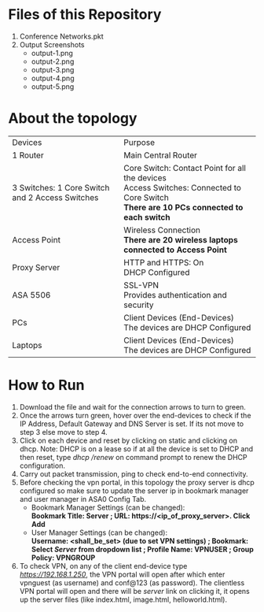 # Files of this Repository

1. Conference Networks.pkt
2. Output Screenshots
   - output-1.png
   - output-2.png
   - output-3.png
   - output-4.png
   - output-5.png

# About the topology
 <table>
   <tr>
     <td>Devices</td>
     <td>Purpose</td>
   </tr>
   <tr>
     <td>
       1 Router 
     </td>
     <td>
       Main Central Router
     </td>
   </tr>
   <tr>
     <td>
       3 Switches: 1 Core Switch and 2 Access Switches
     </td>
     <td>
       Core Switch: Contact Point for all the devices<br>
       Access Switches: Connected to Core Switch<br>
       <b>There are 10 PCs connected to each switch</b>
     </td>
   </tr>
   <tr>
     <td>Access Point</td>
     <td>
       Wireless Connection<br>
       <b>There are 20 wireless laptops connected to Access Point</b>
     </td>
   </tr>
   <tr>
     <td>
       Proxy Server
     </td>
     <td>
        HTTP and HTTPS: On<br>
        DHCP Configured
     </td>
   </tr>
   <tr>
     <td>
       ASA 5506
     </td>
     <td>
       SSL-VPN<br>
       Provides authentication and security
     </td>
   </tr>
   <tr>
     <td>PCs</td>
     <td>Client Devices (End-Devices)<br>The devices are DHCP Configured</td>
   </tr>
   <tr>
     <td>Laptops</td>
     <td>Client Devices (End-Devices)<br>The devices are DHCP Configured</td>
   </tr>
 </table>

 # How to Run
 1. Download the file and wait for the connection arrows to turn to green.
 2. Once the arrows turn green, hover over the end-devices to check if the IP Address, Default Gateway and DNS Server is set. If its not move to step 3 else move to step 4.
 3. Click on each device and reset by clicking on static and clicking on dhcp.
    Note: DHCP is on a lease so if at all the device is set to DHCP and then reset, type _dhcp /renew_ on command prompt to renew the DHCP configuration.
4. Carry out packet transmission, ping to check end-to-end connectivity.
5. Before checking the vpn portal, in this topology the proxy server is dhcp configured so make sure to update the server ip in bookmark manager and user manager in ASA0 Config Tab.
   <br>
   - Bookmark Manager Settings (can be changed): <br><b>Bookmark Title: Server ; URL: https://<ip_of_proxy_server>. Click Add</b><br>
   - User Manager Settings (can be changed):<br><b>Username: <shall_be_set> (due to set VPN settings) ; Bookmark: Select _Server_ from dropdown list ; Profile Name: VPNUSER ; Group Policy: VPNGROUP</b>
7. To check VPN, on any of the client end-device type *https://192.168.1.250*, the VPN portal will open after which enter vpnguest (as username) and conf@123 (as password).
   The clientless VPN portal will open and there will be *server* link on clicking it, it opens up the server files (like index.html, image.html, helloworld.html).
   


